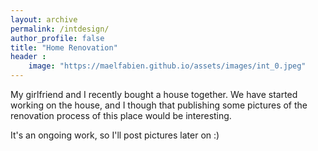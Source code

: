 ```yaml
---
layout: archive
permalink: /intdesign/
author_profile: false
title: "Home Renovation"
header :
    image: "https://maelfabien.github.io/assets/images/int_0.jpeg"
---
```


<!-- jQuery 1.8 or later, 33 KB -->
<script src="https://ajax.googleapis.com/ajax/libs/jquery/1.11.1/jquery.min.js"></script>

<!-- Fotorama from CDNJS, 19 KB -->
<link  href="https://cdnjs.cloudflare.com/ajax/libs/fotorama/4.6.4/fotorama.css" rel="stylesheet">
<script src="https://cdnjs.cloudflare.com/ajax/libs/fotorama/4.6.4/fotorama.js"></script>

My girlfriend and I recently bought a house together. We have started working on the house, and I though that publishing some pictures of the renovation process of this place would be interesting.

It's an ongoing work, so I'll post pictures later on :)
